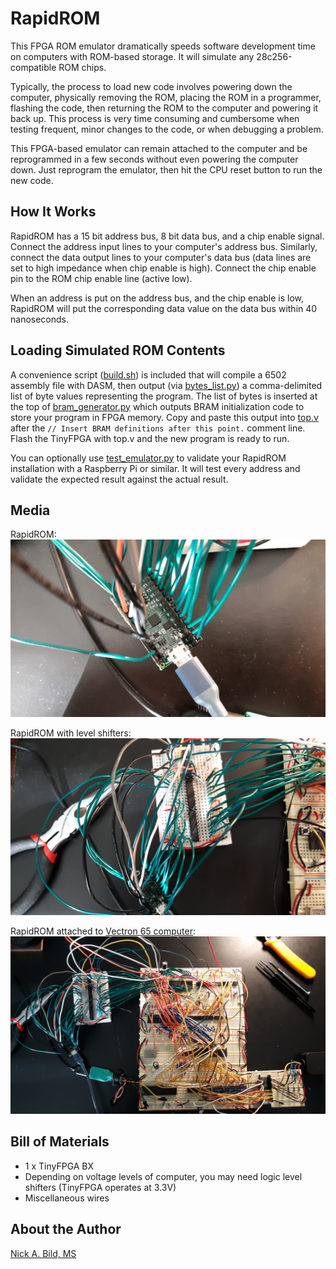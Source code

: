 # RapidROM

This FPGA ROM emulator dramatically speeds software development time on computers with ROM-based storage.  It will simulate any 28c256-compatible ROM chips.

Typically, the process to load new code involves powering down the computer, physically removing the ROM, placing the ROM in a programmer, flashing the code, then returning the ROM to the computer and powering it back up.  This process is very time consuming and cumbersome when testing frequent, minor changes to the code, or when debugging a problem.

This FPGA-based emulator can remain attached to the computer and be reprogrammed in a few seconds without even powering the computer down.  Just reprogram the emulator, then hit the CPU reset button to run the new code.

## How It Works

RapidROM has a 15 bit address bus, 8 bit data bus, and a chip enable signal.  Connect the address input lines to your computer's address bus.  Similarly, connect the data output lines to your computer's data bus (data lines are set to high impedance when chip enable is high).  Connect the chip enable pin to the ROM chip enable line (active low).

When an address is put on the address bus, and the chip enable is low, RapidROM will put the corresponding data value on the data bus within 40 nanoseconds.

## Loading Simulated ROM Contents

A convenience script ([build.sh](https://github.com/nickbild/fpga_rom_emulator/blob/main/build.sh)) is included that will compile a 6502 assembly file with DASM, then output (via [bytes_list.py](https://github.com/nickbild/fpga_rom_emulator/blob/main/bytes_list.py)) a comma-delimited list of byte values representing the program.  The list of bytes is inserted at the top of [bram_generator.py](https://github.com/nickbild/fpga_rom_emulator/blob/main/bram_generator.py) which outputs BRAM initialization code to store your program in FPGA memory.  Copy and paste this output into [top.v](https://github.com/nickbild/fpga_rom_emulator/blob/main/top.v) after the `// Insert BRAM definitions after this point.` comment line.  Flash the TinyFPGA with top.v and the new program is ready to run.

You can optionally use [test_emulator.py](https://github.com/nickbild/fpga_rom_emulator/blob/main/test_emulator.py) to validate your RapidROM installation with a Raspberry Pi or similar.  It will test every address and validate the expected result against the actual result.

## Media

RapidROM:
![RapidROM](https://raw.githubusercontent.com/nickbild/fpga_rom_emulator/main/media/rapid_rom_sm.jpg)

RapidROM with level shifters:
![RapidROM w level shifters](https://raw.githubusercontent.com/nickbild/fpga_rom_emulator/main/media/rapid_rom_level_shifters_sm.jpg)

RapidROM attached to [Vectron 65 computer](https://github.com/nickbild/vectron_65):
![RapidROM w Vectron 65](https://raw.githubusercontent.com/nickbild/fpga_rom_emulator/main/media/rapid_rom_vectron_65_sm.jpg)

## Bill of Materials

- 1 x TinyFPGA BX
- Depending on voltage levels of computer, you may need logic level shifters (TinyFPGA operates at 3.3V)
- Miscellaneous wires

## About the Author

[Nick A. Bild, MS](https://nickbild79.firebaseapp.com/#!/)
